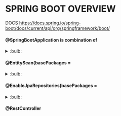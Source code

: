 # SPRING BOOT OVERVIEW

DOCS
https://docs.spring.io/spring-boot/docs/current/api/org/springframework/boot/

#### @SpringBootApplication is combination of
<details>
  <summary>:bulb:</summary>
  
  ```JS
@Configuration (used for Java-based configuration) - if not written means, no issues. But ComponentScan should be written.
@ComponentScan (used for component scanning)  - if not written means, Server will not be accessed.
@EnableAutoConfiguration (used to enable auto-configuration in Spring Boot) - if not written means, Application itself will not  build successfully / deployed.
```
REF: https://docs.spring.io/spring-boot/docs/current/api/org/springframework/boot/autoconfigure/SpringBootApplication.html

![image](https://user-images.githubusercontent.com/70185865/164116420-7d4d863c-7e0d-4406-a7ff-33d9ec58c3e3.png)

</details>

#### @EntityScan(basePackages =
<details>
  <summary>:bulb:</summary>
  
  ```JS
 Using @EntityScan will cause auto-configuration to Set the packages scanned for JPA entities.  
```
REF: 
https://docs.spring.io/spring-boot/docs/current/api/org/springframework/boot/autoconfigure/domain/EntityScan.html

</details>

#### @EnableJpaRepositories(basePackages =
<details>
  <summary>:bulb:</summary>
  
  ```JS
 Annotation to enable JPA repositories. Will scan the package of the annotated configuration class for Spring Data repositories by default.  
```
REF: 
https://docs.spring.io/spring-data/jpa/docs/current/api/org/springframework/data/jpa/repository/config/EnableJpaRepositories.html

</details>

#### @RestController


